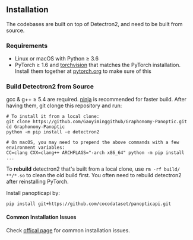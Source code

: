 ## Installation

The codebases are built on top of Detectron2, and need to be built from source.

### Requirements
- Linux or macOS with Python ≥ 3.6
- PyTorch ≥ 1.6 and [torchvision](https://github.com/pytorch/vision/) that matches the PyTorch installation.
  Install them together at [pytorch.org](https://pytorch.org) to make sure of this


### Build Detectron2 from Source

gcc & g++ ≥ 5.4 are required. [ninja](https://ninja-build.org/) is recommended for faster build.
After having them, git clonge this repository and run:
```
# To install it from a local clone:
git clone https://github.com/Gaoyiminggithub/Graphonomy-Panoptic.git
cd Graphonomy-Panoptic
python -m pip install -e detectron2

# On macOS, you may need to prepend the above commands with a few environment variables:
CC=clang CXX=clang++ ARCHFLAGS="-arch x86_64" python -m pip install ...
```

To __rebuild__ detectron2 that's built from a local clone, use `rm -rf build/ **/*.so` to clean the
old build first. You often need to rebuild detectron2 after reinstalling PyTorch.

Install panopticapi by:
```
pip install git+https://github.com/cocodataset/panopticapi.git
```

#### Common Installation Issues

Check [offical page](https://detectron2.readthedocs.io/en/latest/tutorials/install.html) for common installation issues. 

